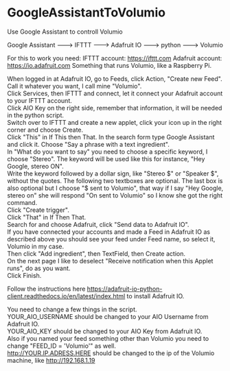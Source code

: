 # GoogleAssistantToVolumio
Use Google Assistant to controll Volumio

Google Assistant ---> IFTTT ---> Adafruit IO ---> python ---> Volumio

For this to work you need:
IFTTT account: https://ifttt.com
Adafruit account: https://io.adafruit.com
Something that runs Volumio, like a Raspberry Pi.

When logged in at Adafruit IO, go to Feeds, click Action, "Create new Feed". Call it whatever you want, I call mine "Volumio".  
Click Services, then IFTTT and connect, let it connect your Adafruit account to your IFTTT account.  
Click AIO Key on the right side, remember that information, it will be needed in the python script.  
Switch over to IFTTT and create a new applet, click your icon up in the right corner and choose Create.  
Click "This" in If This then That. In the search form type Google Assistant and click it. Choose "Say a phrase with a text ingredient".  
In "What do you want to say" you need to choose a specific keyword, I choose "Stereo". The keyword will be used like this for instance, "Hey Google, stereo ON".  
Write the keyword followed by a dollar sign, like "Stereo $" or "Speaker $", without the quotes.  
The following two textboxes are optional.  
The last box is also optional but I choose "$ sent to Volumio", that way if I say "Hey Google, stereo on" she will respond "On sent to Volumio" so I know she got the right command.  
Click "Create trigger".  
Click "That" in If Then That.  
Search for and choose Adafruit, click "Send data to Adafruit IO".  
If you have connected your accounts and made a Feed in Adafruit IO as described above you should see your feed under Feed name, so select it, Volumio in my case.  
Then click "Add ingredient", then TextField, then Create action.  
On the next page I like to deselect "Receive notification when this Applet runs", do as you want.  
Click Finish.  

Follow the instructions here https://adafruit-io-python-client.readthedocs.io/en/latest/index.html to install Adafruit IO.

You need to change a few things in the script.  
YOUR_AIO_USERNAME should be changed to your AIO Username from Adafruit IO.  
YOUR_AIO_KEY should be changed to your AIO Key from Adafruit IO.  
Also if you named your feed something other than Volumio you need to change "FEED_ID = 'Volumio'" as well.  
http://YOUR.IP.ADRESS.HERE should be changed to the ip of the Volumio machine, like http://192.168.1.19  
